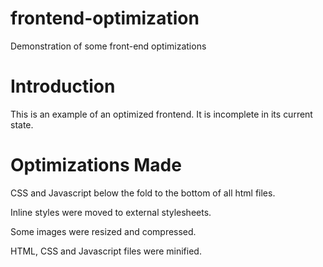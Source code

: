 # frontend-optimization

Demonstration of some front-end optimizations

# Introduction

This is an example of an optimized frontend. It is incomplete in its current state.

# Optimizations Made

CSS and Javascript below the fold to the bottom of all html files.

Inline styles were moved to external stylesheets.

Some images were resized and compressed.

HTML, CSS and Javascript files were minified.